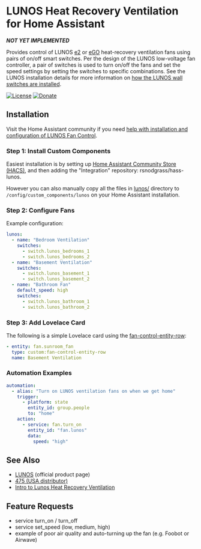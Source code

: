 # LUNOS Heat Recovery Ventilation for Home Assistant

***NOT YET IMPLEMENTED***

Provides control of LUNOS [e2](https://foursevenfive.com/lunos-e/) or [eGO](https://foursevenfive.com/lunos-ego/) heat-recovery ventilation fans using pairs of on/off smart switches. Per the design of the LUNOS low-voltage fan controller, a pair of switches is used to turn on/off the fans and set the speed settings by setting the switches to specific combinations. See the LUNOS installation details for more information on [how the LUNOS wall switches are installed](https://youtu.be/wQxiYQebs10?t=418).

[![License](https://img.shields.io/badge/License-Apache%202.0-blue.svg)](https://opensource.org/licenses/Apache-2.0)
[![Donate](https://img.shields.io/badge/Donate-PayPal-green.svg)](https://www.paypal.com/cgi-bin/webscr?cmd=_donations&business=WREP29UDAMB6G)

## Installation

Visit the Home Assistant community if you need [help with installation and configuration of LUNOS Fan Control]().

### Step 1: Install Custom Components

Easiest installation is by setting up [Home Assistant Community Store (HACS)](https://github.com/custom-components/hacs), and then adding the "Integration" repository: rsnodgrass/hass-lunos.

However you can also manually copy all the files in [lunos/](https://github.com/rsnodgrass/hass-lunos/custom_components/lunos) directory to `/config/custom_components/lunos` on your Home Assistant installation.

### Step 2: Configure Fans

Example configuration:

```yaml
lunos:
  - name: "Bedroom Ventilation"
    switches:
      - switch.lunos_bedrooms_1
      - switch.lunos_bedrooms_2
  - name: "Basement Ventilation"
    switches:
      - switch.lunos_basement_1
      - switch.lunos_basement_2
  - name: "Bathroom Fan"
    default_speed: high
    switches:
      - switch.lunos_bathroom_1
      - switch.lunos_bathroom_2
```

### Step 3: Add Lovelace Card

The following is a simple Lovelace card using the [fan-control-entity-row](https://community.home-assistant.io/t/lovelace-fan-control-entity-row/102952):

```yaml
- entity: fan.sunroom_fan
  type: custom:fan-control-entity-row
  name: Basement Ventilation
```

### Automation Examples

```yaml
automation:
  - alias: "Turn on LUNOS ventilation fans on when we get home"
    trigger:
      - platform: state
        entity_id: group.people
        to: "home"
    action:
      - service: fan.turn_on
        entity_id: "fan.lunos"
        data:
          speed: "high"
```

## See Also

* [LUNOS](https://www.lunos.de/en/) (official product page)
* [475 (USA distributor)](https://foursevenfive.com/lunos-e/)
* [Intro to Lunos Heat Recovery Ventilation](https://foursevenfive.com/blog/introduction-to-lunos-e-heat-recovery-ventilation/)

## Feature Requests

* service turn_on / turn_off
* service set_speed (low, medium, high)
* example of poor air quality and auto-turning up the fan (e.g. Foobot or Airwave)
